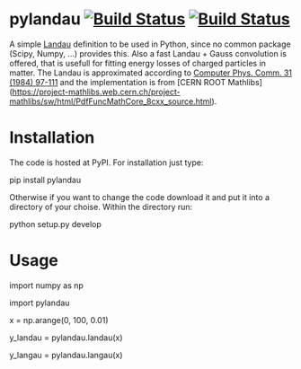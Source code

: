 # pylandau [![Build Status](https://travis-ci.org/SiLab-Bonn/pyLandau.svg?branch=master)](https://travis-ci.org/SiLab-Bonn/pyLandau) [![Build Status](https://ci.appveyor.com/api/projects/status/github/SiLab-Bonn/pyLandau)](https://ci.appveyor.com/project/DavidLP/pyLandau)
A simple [Landau](http://en.wikipedia.org/wiki/Landau_distribution) definition to be used in Python, since no common package (Scipy, Numpy, ...) provides this. Also a fast Landau + Gauss convolution is offered, that is usefull for fitting energy losses of charged particles in matter. The Landau is approximated according to  [Computer Phys. Comm. 31 (1984) 97-111](http://dx.doi.org/10.1016/0010-4655(84)90085-7) and the implementation is from [CERN ROOT Mathlibs] (https://project-mathlibs.web.cern.ch/project-mathlibs/sw/html/PdfFuncMathCore_8cxx_source.html).

# Installation

The code is hosted at PyPI. For installation just type:

pip install pylandau

Otherwise if you want to change the code download it and put it into a directory of your choise. Within the directory run:

python setup.py develop

# Usage

import numpy as np

import pylandau

x = np.arange(0, 100, 0.01)

y_landau = pylandau.landau(x)

y_langau = pylandau.langau(x)



